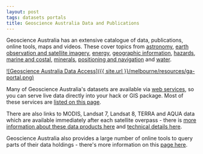 ```yaml
---
layout: post
tags: datasets portals
title: Geoscience Australia Data and Publications
---
```


Geoscience Australia has an extensive catalogue of data, publications, online tools, maps and videos. These cover topics from [astronomy](http://www.ga.gov.au/scientific-topics/astronomical), [earth observation and satellite imagery](http://www.ga.gov.au/scientific-topics/earth-obs), [energy](http://www.ga.gov.au/scientific-topics/energy), [geographic information](http://www.ga.gov.au/scientific-topics/geographic-information), [hazards](http://www.ga.gov.au/scientific-topics/hazards), [marine and costal](http://www.ga.gov.au/scientific-topics/marine), [minerals](http://www.ga.gov.au/scientific-topics/minerals), [positioning and navigation](http://www.ga.gov.au/scientific-topics/positioning-navigation) and [water](http://www.ga.gov.au/scientific-topics/water).

[![Geoscience Australia Data Access]({{ site.url }}/melbourne/resources/ga-portal.png)](http://www.ga.gov.au/data-pubs "Geoscience Australia Data & Publications")

Many of Geoscience Australia's datasets are available via [web services](http://www.ga.gov.au/data-pubs/web-services), so you can serve live data directly into your hack or GIS package. Most of these services are [listed on this page](http://www.ga.gov.au/data-pubs/web-services/ga-web-services). 

There are also links to MODIS, Landsat 7, Landsat 8, TERRA and AQUA data which are available immediately after each satellite overpass - there is [more information about these data products here](http://www.ga.gov.au/scientific-topics/earth-obs/neo-news-2013/near-real-time-satellite-imagery-products-now-available) and [technical details here](http://www.ga.gov.au/scientific-topics/earth-obs/neo-news-2013/technical-information-on-near-real-time-data-dissemination).

Geoscience Australia also provides a large number of online tools to query parts of their data holdings - there's more information on this [page here](http://www.ga.gov.au/data-pubs/online-tools).